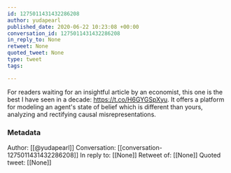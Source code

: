 ```yaml
---
id: 1275011431432286208
author: yudapearl
published_date: 2020-06-22 10:23:08 +00:00
conversation_id: 1275011431432286208
in_reply_to: None
retweet: None
quoted_tweet: None
type: tweet
tags:

---
```


For readers waiting for an insightful article by an economist, this one is the best I have seen in a decade: https://t.co/H6GYGSpXyu. It offers a platform for modeling an agent's state of belief which is different than yours, analyzing and rectifying causal misrepresentations.

### Metadata

Author: [[@yudapearl]]
Conversation: [[conversation-1275011431432286208]]
In reply to: [[None]]
Retweet of: [[None]]
Quoted tweet: [[None]]
